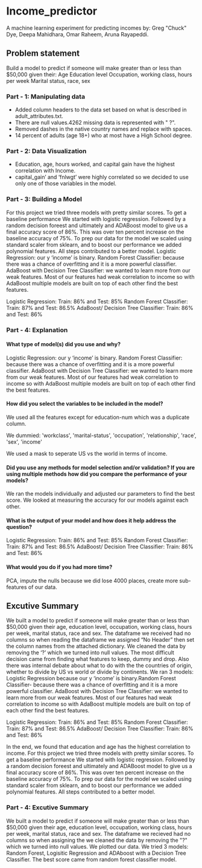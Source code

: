 # Income_predictor
A machine learning experiment for predicting incomes by:
Greg "Chuck" Dye,
Deepa Mahidhara,
Omar Raheem, 
Aruna Rayapeddi.
## Problem statement
Build a model to predict if someone will make greater than or less than $50,000 given their:
Age
Education level
Occupation, working class, hours per week
Marital status, race, sex

### Part - 1: Manipulating data
* Added column headers to the data set based on what is described in adult_attributes.txt.
* There are null values.4262 missing data is represented with " ?".
* Removed dashes in the native country names and replace with spaces.
* 14 percent of adults (age 18+) who at most have a High School degree.

### Part - 2: Data Visualization
* Education, age, hours worked, and capital gain have the highest correlation with Income.
* capital_gain’ and ‘fnlwgt’ were highly correlated so we decided to use only one of those variables in the model.


### Part - 3: Building a Model
For this project we tried three models with pretty similar scores. To get a baseline performance We started with logistic regression. Followed by a random decision foreest and ultimately and ADABoost model to give us a final accuracy score of 86%. This was over ten percent increase on the baseline accuracy of 75%. To prep our data for the model we scaled using standard scaler from sklearn, and to boost our performance we added polynomial features. All steps contributed to a better model.
Logistic Regression: our y ‘income’ is binary.
Random Forest Classifier: because there was a chance of overfitting and it is a more powerful classifier.
AdaBoost with Decision Tree Classifier: we wanted to learn more from our weak features. Most of our features had weak correlation to income so with AdaBoost multiple models are built on top of each other find the best features.

Logistic Regression: Train: 86% and Test: 85% 
Random Forest Classifier: Train: 87% and Test: 86.5%
AdaBoost/ Decision Tree Classifier: Train: 86% and Test: 86%


### Part - 4: Explanation
#### What type of model(s) did you use and why?

Logistic Regression: our y ‘income’ is binary.
Random Forest Classifier: because there was a chance of overfitting and it is a more powerful classifier.
AdaBoost with Decision Tree Classifier: we wanted to learn more from our weak features. Most of our features had weak correlation to income so with AdaBoost multiple models are built on top of each other find the best features.


#### How did you select the variables to be included in the model?

We used all the features except for education-num which was a duplicate column. 

We dummied: 'workclass', 'marital-status', 'occupation', 'relationship', 'race',  'sex', 'income'

We used a mask to seperate US vs the world in terms of income.

#### Did you use any methods for model selection and/or validation? If you are using multiple methods how did you compare the performance of your models?

We ran the models individually and adjusted our parameters to find the best score. We looked at measuring the accuracy for our models against each other. 

#### What is the output of your model and how does it help address the question?
Logistic Regression: Train: 86% and Test: 85% 
Random Forest Classifier: Train: 87% and Test: 86.5%
AdaBoost/ Decision Tree Classifier: Train: 86% and Test: 86%


#### What would you do if you had more time?
PCA, impute the nulls because we did lose 4000 places, create more sub-features of our data.



## Excutive Summary
We built a model to predict if someone will make greater than or less than $50,000 given their age, education level, occupation, working class, hours per week, marital status, race and sex. The dataframe we received had no columns so when reading the dataframe we assigned “No Header” then set the column names from the attached dictionary. We cleaned the data by removing the ‘?’ which we turned into null values. The most difficult decision came from finding what features to keep, dummy and drop. Also there was internal debate about what to do with the the countries of origin, whether to divide by US vs world or divide by continents.  We ran 3 models: Logistic Regression because our y ‘income’ is binary.Random Forest Classifier- because there was a chance of overfitting and it is a more powerful classifier. AdaBoost with Decision Tree Classifier: we wanted to learn more from our weak features. Most of our features had weak correlation to income so with AdaBoost multiple models are built on top of each other find the best features.

Logistic Regression: Train: 86% and Test: 85% 
Random Forest Classifier: Train: 87% and Test: 86.5%
AdaBoost/ Decision Tree Classifier: Train: 86% and Test: 86%


In the end, we found that education and age has the highest correlation to income.
For this project we tried three models with pretty similar scores. To get a baseline performance We started with logistic regression. Followed by a random decision foreest and ultimately and ADABoost model to give us a final accuracy score of 86%. This was over ten percent increase on the baseline accuracy of 75%. To prep our data for the model we scaled using standard scaler from sklearn, and to boost our performance we added polynomial features. All steps contributed to a better model.

### Part - 4: Excutive Summary
We built a model to predict if someone will make greater than or less than $50,000 given their age, education level, occupation, working class, hours per week, marital status, race and sex. The dataframe we recieved had no columns so when assigning the  we cleaned the data by removing the "?" which we turned into null values. We plotted our data. We tried 3 models: Random Forest, Logisitic Regression and ADAboost with a Decision Tree Classifier. The best score came from random forest classifier model.
